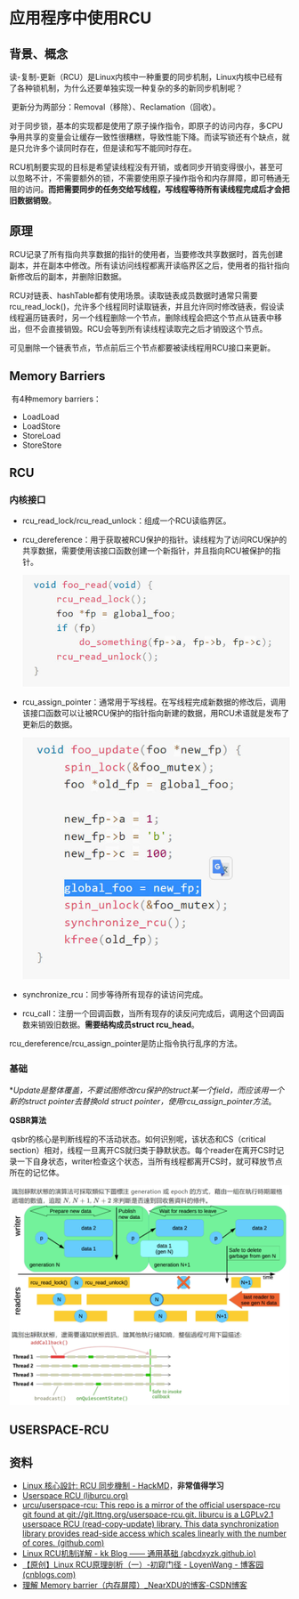 # 应用程序中使用RCU

## 背景、概念

​		读-复制-更新（RCU）是Linux内核中一种重要的同步机制，Linux内核中已经有了各种锁机制，为什么还要单独实现一种复杂的多的新同步机制呢？

​		更新分为两部分：Removal（移除）、Reclamation（回收）。

​		对于同步锁，基本的实现都是使用了原子操作指令，即原子的访问内存，多CPU争用共享的变量会让缓存一致性很糟糕，导致性能下降。而读写锁还有个缺点，就是只允许多个读同时存在，但是读和写不能同时存在。

​		RCU机制要实现的目标是希望读线程没有开销，或者同步开销变得很小，甚至可以忽略不计，不需要额外的锁，不需要使用原子操作指令和内存屏障，即可畅通无阻的访问。**而把需要同步的任务交给写线程，写线程等待所有读线程完成后才会把旧数据销毁**。

## 原理

​		RCU记录了所有指向共享数据的指针的使用者，当要修改共享数据时，首先创建副本，并在副本中修改。所有读访问线程都离开读临界区之后，使用者的指针指向新修改后的副本，并删除旧数据。

​		RCU对链表、hashTable都有使用场景。读取链表成员数据时通常只需要rcu_read_lock()，允许多个线程同时读取链表，并且允许同时修改链表，假设读线程遍历链表时，另一个线程删除一个节点，删除线程会把这个节点从链表中移出，但不会直接销毁。RCU会等到所有读线程读取完之后才销毁这个节点。

​		可见删除一个链表节点，节点前后三个节点都要被读线程用RCU接口来更新。

## Memory Barriers

​		有4种memory barriers：

- LoadLoad
- LoadStore
- StoreLoad
- StoreStore

## RCU

### 内核接口

- rcu_read_lock/rcu_read_unlock：组成一个RCU读临界区。

- rcu_dereference：用于获取被RCU保护的指针。读线程为了访问RCU保护的共享数据，需要使用该接口函数创建一个新指针，并且指向RCU被保护的指针。

  ![rcu_dereference](./img/rcu_dereference.jpg)

- rcu_assign_pointer：通常用于写线程。在写线程完成新数据的修改后，调用该接口函数可以让被RCU保护的指针指向新建的数据，用RCU术语就是发布了更新后的数据。

  ![rcu_assign_pointer](./img/rcu_assign_pointer.jpg)

- synchronize_rcu：同步等待所有现存的读访问完成。

- rcu_call：注册一个回调函数，当所有现存的读反问完成后，调用这个回调函数来销毁旧数据。**需要结构成员struct rcu_head**。

rcu_dereference/rcu_assign_pointer是防止指令执行乱序的方法。

### 基础

​		**Update是整体覆盖，*不要试图修改rcu保护的struct某一个field，而应该用一个新的struct pointer去替换old struct pointer，使用rcu_assign_pointer方法**。

**QSBR算法**

​		qsbr的核心是判断线程的不活动状态。如何识别呢，该状态和CS（critical section）相对，线程一旦离开CS就归类于静默状态。每个reader在离开CS时记录一下自身状态，writer检查这个状态，当所有线程都离开CS时，就可释放节点所在的记忆体。

![qsbr](./img/qsbr.jpg)

## USERSPACE-RCU

## 资料

- [Linux 核心設計: RCU 同步機制 - HackMD](https://hackmd.io/@sysprog/linux-rcu)，**非常值得学习**
- [Userspace RCU (liburcu.org)](https://liburcu.org/)
- [urcu/userspace-rcu: This repo is a mirror of the official userspace-rcu git found at git://git.lttng.org/userspace-rcu.git. liburcu is a LGPLv2.1 userspace RCU (read-copy-update) library. This data synchronization library provides read-side access which scales linearly with the number of cores. (github.com)](https://github.com/urcu/userspace-rcu)
- [Linux RCU机制详解 - kk Blog —— 通用基础 (abcdxyzk.github.io)](https://abcdxyzk.github.io/blog/2015/07/31/kernel-sched-rcu/)
- [【原创】Linux RCU原理剖析（一）-初窥门径 - LoyenWang - 博客园 (cnblogs.com)](https://www.cnblogs.com/LoyenWang/p/12681494.html)
- [理解 Memory barrier（内存屏障）_NearXDU的博客-CSDN博客](https://blog.csdn.net/zhangxiao93/article/details/42966279)

